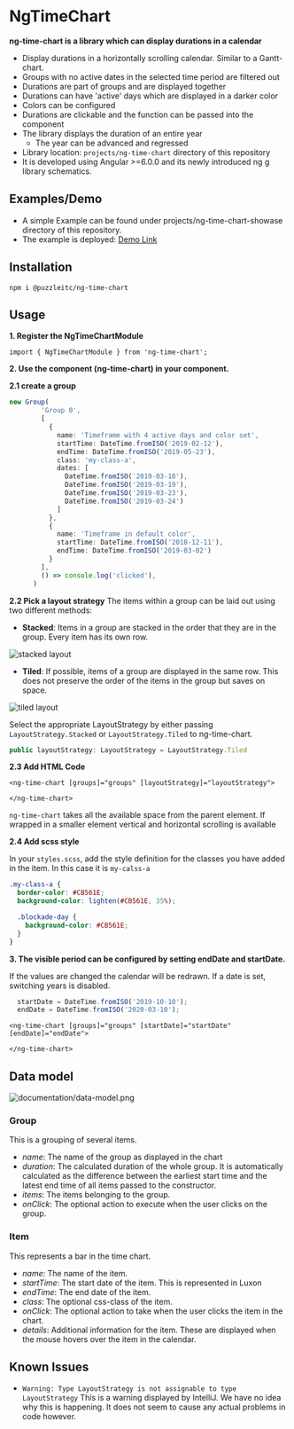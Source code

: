 # NgTimeChart

**ng-time-chart is a library which can display durations in a calendar**

* Display durations in a horizontally scrolling calendar. Similar to a Gantt-chart.
* Groups with no active dates in the selected time period are filtered out
* Durations are part of groups and are displayed together
* Durations can have 'active' days which are displayed in a darker color
* Colors can be configured
* Durations are clickable and the function can be passed into the component
* The library displays the duration of an entire year
  * The year can be advanced and regressed
* Library location: `projects/ng-time-chart` directory of this repository
* It is developed using Angular >=6.0.0 and its newly introduced ng g library schematics.

## Examples/Demo
* A simple Example can be found under projects/ng-time-chart-showase directory of this repository.
* The example is deployed: [Demo Link](https://puzzle.github.io/ng-time-chart/)

## Installation
`npm i @puzzleitc/ng-time-chart`

## Usage
**1. Register the NgTimeChartModule**

`import { NgTimeChartModule } from 'ng-time-chart';`

**2. Use the component (ng-time-chart) in your component.**

**2.1 create a group**
```typescript
new Group(
        'Group 0',
        [
          {
            name: 'Timeframe with 4 active days and color set',
            startTime: DateTime.fromISO('2019-02-12'),
            endTime: DateTime.fromISO('2019-05-23'),
            class: 'my-class-a',
            dates: [
              DateTime.fromISO('2019-03-18'),
              DateTime.fromISO('2019-03-19'),
              DateTime.fromISO('2019-03-23'),
              DateTime.fromISO('2019-03-24')
            ]
          },
          {
            name: 'Timeframe in default color',
            startTime: DateTime.fromISO('2018-12-11'),
            endTime: DateTime.fromISO('2019-03-02')
          }
        ],
        () => console.log('clicked'),
      )
```

**2.2 Pick a layout strategy**
The items within a group can be laid out using two different methods:
- **Stacked**: Items in a group are stacked in the order that they are in the group. Every item has its own row.

![stacked layout](documentation/stacked_layout.png)

- **Tiled**: If possible, items of a group are displayed in the same row. This does not preserve the order of the items in the group but saves on space.

![tiled layout](documentation/tiled_layout.png)

Select the appropriate LayoutStrategy by either passing `LayoutStrategy.Stacked` or `LayoutStrategy.Tiled` to ng-time-chart.

```typescript
public layoutStrategy: LayoutStrategy = LayoutStrategy.Tiled
```

**2.3 Add HTML Code**
```angular2html
<ng-time-chart [groups]="groups" [layoutStrategy]="layoutStrategy">

</ng-time-chart>
```

`ng-time-chart` takes all the available space from the parent element. If wrapped in a smaller element vertical and horizontal scrolling is available

**2.4 Add scss style**

In your `styles.scss`, add the style definition for the classes you have added in the item. In this case it is `my-calss-a`
```scss
.my-class-a {
  border-color: #CB561E;
  background-color: lighten(#CB561E, 35%);

  .blockade-day {
    background-color: #CB561E;
  }
}
```

**3. The visible period can be configured by setting endDate and startDate.**
 
If the values are changed the calendar will be redrawn. If a date is set, switching years is disabled.

```typescript
  startDate = DateTime.fromISO('2019-10-10');
  endDate = DateTime.fromISO('2020-03-10');
```

```angular2html
<ng-time-chart [groups]="groups" [startDate]="startDate" [endDate]="endDate">

</ng-time-chart>
```

## Data model
![documentation/data-model.png](documentation/data-model.png)
### Group
This is a grouping of several items.
- _name_: The name of the group as displayed in the chart
- _duration_: The calculated duration of the whole group. It is automatically calculated as the difference between the earliest start time and the latest end time of all items passed to the constructor.
- _items_: The items belonging to the group.
- _onClick_: The optional action to execute when the user clicks on the group.

### Item
This represents a bar in the time chart.
- _name_: The name of the item.
- _startTime_: The start date of the item. This is represented in Luxon
- _endTime_: The end date of the item.
- _class_: The optional css-class of the item.
- _onClick_: The optional action to take when the user clicks the item in the chart.
- _details_: Additional information for the item. These are displayed when the mouse hovers over the item in the calendar.
 
## Known Issues

- `Warning: Type LayoutStrategy is not assignable to type LayoutStrategy`
This is a warning displayed by IntelliJ. We have no idea why this is happening. It does not seem to cause any actual problems in code however.
